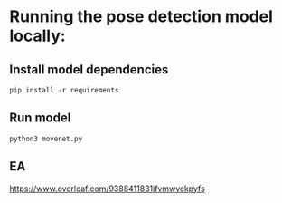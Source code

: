 # Running the pose detection model locally:

## Install model dependencies

`pip install -r requirements`

## Run model

`python3 movenet.py`

## EA

https://www.overleaf.com/9388411831jfvmwvckpyfs

